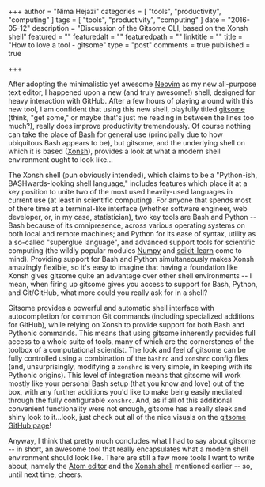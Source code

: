+++
author = "Nima Hejazi"
categories = [ "tools", "productivity", "computing" ]
tags = [ "tools", "productivity", "computing" ]
date = "2016-05-12"
description = "Discussion of the Gitsome CLI, based on the Xonsh shell"
featured = ""
featuredalt = ""
featuredpath = ""
linktitle = ""
title = "How to love a tool - gitsome"
type = "post"
comments = true
published = true

+++

After adopting the minimalistic yet awesome [Neovim](https://neovim.io/) as my
new all-purpose text editor, I happened upon a new (and truly awesome!) shell,
designed for heavy interaction with GitHub. After a few hours of playing around
with this new tool, I am confident that using this new shell, playfully titled
[gitsome](https://github.com/donnemartin/gitsome) (think, "get some," or maybe
that's just me reading in between the lines too much?), really does improve
productivity tremendously. Of course nothing can take the place of
[Bash](https://www.gnu.org/software/bash/) for general use (principally due to
how ubiquitous Bash appears to be), but gitsome, and the underlying shell on
which it is based ([Xonsh](http://xon.sh/)), provides a look at what a modern
shell environment ought to look like...

The Xonsh shell (pun obviously intended), which claims to be a "Python-ish,
BASHwards-looking shell language," includes features which place it at a key
position to unite two of the most used heavily-used languages in current use (at
least in scientific computing). For anyone that spends most of there time at a
terminal-like interface (whether software engineer, web developer, or, in my
case, statistician), two key tools are Bash and Python -- Bash because of its
omnipresence, across various operating systems on both local and remote
machines; and Python for its ease of syntax, utility as a so-called "superglue
language", and advanced support tools for scientific computing (the wildly
popular modules [Numpy](http://www.numpy.org/) and
[scikit-learn](http://scikit-learn.org/stable/) come to mind). Providing support
for Bash and Python simultaneously makes Xonsh amazingly flexible, so it's easy
to imagine that having a foundation like Xonsh gives gitsome quite an advantage
over other shell environments -- I mean, when firing up gitsome gives you access
to support for Bash, Python, and Git/GitHub, what more could you really ask for
in a shell?

Gitsome provides a powerful and automatic shell interface with autocompletion
for common Git commands (including specialized additions for GitHub), while
relying on Xonsh to provide support for both Bash and Pythonic commands. This
means that using gitsome inherently provides full access to a whole suite of
tools, many of which are the cornerstones of the toolbox of a computational
scientist. The look and feel of gitsome can be fully controlled using a
combination of the `bashrc` and `xonshrc` config files (and, unsurprisingly,
modifying a `xonshrc` is very simple, in keeping with its Pythonic origins).
This level of integration means that gitsome will work mostly like your personal
Bash setup (that you know and love) out of the box, with any further additions
you'd like to make being easily mediated through the fully configurable
`xonshrc`. And, as if all of this additional convenient functionality were not
enough, gitsome has a really sleek and shiny look to it...look, just check out
all of the nice visuals on the [gitsome GitHub
page](https://github.com/donnemartin/gitsome)!

Anyway, I think that pretty much concludes what I had to say about gitsome -- in
short, an awesome tool that really encapsulates what a modern shell environment
should look like. There are still a few more tools I want to write about, namely
the [Atom editor](https://atom.io/) and the [Xonsh shell](http://xon.sh/)
mentioned earlier -- so, until next time, cheers.

